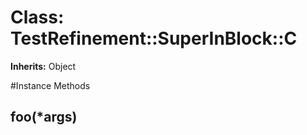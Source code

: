 # Class: TestRefinement::SuperInBlock::C
**Inherits:** Object
    




#Instance Methods
## foo(*args) [](#method-i-foo)

